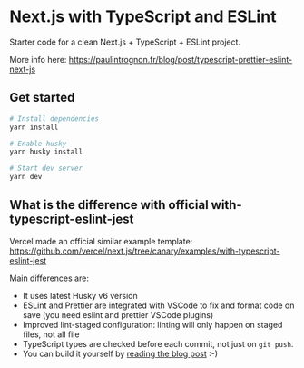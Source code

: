 # Next.js with TypeScript and ESLint

Starter code for a clean Next.js + TypeScript + ESLint project.

More info here: https://paulintrognon.fr/blog/post/typescript-prettier-eslint-next-js

## Get started

```sh
# Install dependencies
yarn install

# Enable husky
yarn husky install

# Start dev server
yarn dev
```

## What is the difference with official with-typescript-eslint-jest

Vercel made an official similar example template: https://github.com/vercel/next.js/tree/canary/examples/with-typescript-eslint-jest

Main differences are:

- It uses latest Husky v6 version
- ESLint and Prettier are integrated with VSCode to fix and format code on save (you need eslint and prettier VSCode plugins)
- Improved lint-staged configuration: linting will only happen on staged files, not all file
- TypeScript types are checked before each commit, not just on `git push`.
- You can build it yourself by [reading the blog post](https://paulintrognon.fr/blog/typescript-prettier-eslint-next-js) :-)
